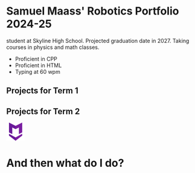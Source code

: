 # Samuel Maass' Robotics Portfolio 2024-25
student at Skyline High School. Projected graduation date in 2027. Taking courses in physics and math classes.
* Proficient in CPP
* Proficient in HTML
* Typing at 60 wpm

## Projects for Term 1

## Projects for Term 2

![title](https://github.com/adam-p/markdown-here/raw/master/src/common/images/icon48.png)

<h1>And then what do I do? </h1>
